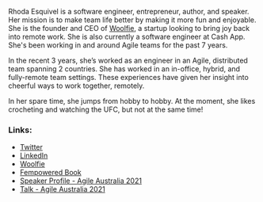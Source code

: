 Rhoda Esquivel is a software engineer, entrepreneur, author, and speaker. Her mission is to make team life better by making it more fun and enjoyable. She is the founder and CEO of [Woolfie](https://www.woolfie.team), a startup looking to bring joy back into remote work. She is also currently a software engineer at Cash App. She's been working in and around Agile teams for the past 7 years.

In the recent 3 years, she’s worked as an engineer in an Agile, distributed team spanning 2 countries. She has worked in an in-office, hybrid, and fully-remote team settings. These experiences have given her insight into cheerful ways to work together, remotely.

In her spare time, she jumps from hobby to hobby. At the moment, she likes crocheting and watching the UFC, but not at the same time!


### Links:

- [Twitter](https://twitter.com/rhodaesq)
- [LinkedIn](https://www.linkedin.com/in/rhoda-esquivel/)
- [Woolfie](https://www.woolfie.team)
- [Fempowered Book](http://fempoweredfounders.com/)
- [Speaker Profile - Agile Australia 2021](https://agileaustralia.com.au/2021/speaker/rhoda-esquivel/)
- [Talk - Agile Australia 2021](https://agileaustralia.com.au/2021/topics/#rhoda-esquivel)
